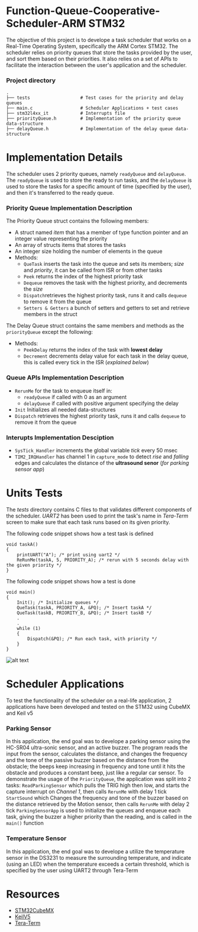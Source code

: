 # Function-Queue-Cooperative-Scheduler-ARM STM32
The objective of this project is to develope a task scheduler that works on a Real-Time Operating System, specifically the ARM Cortex STM32. The scheduler relies on priority queues that store the tasks provided by the user, and sort them based on their priorities. It also relies on a set of APIs to facilitate the interaction between the user's application and the scheduler.

### Project directory
    .
    ├── tests                   # Test cases for the priority and delay queues
    ├── main.c                  # Scheduler Applications + test cases
    ├── stm32l4xx_it            # Interrupts file
    ├── priorityQueue.h         # Implementation of the priority queue data-structure
    ├── delayQueue.h            # Implementation of the delay queue data-structure

# Implementation Details
The scheduler uses 2 priority queues, namely `readyQueue` and `delayQueue`. The `readyQueue` is used to store the ready to run tasks, and the `delayQueue` is used to store the tasks for a specific amount of time (specified by the user), and then it's transferred to the ready queue. 
### Priority Queue Implementation Description
The Priority Queue struct contains the following members:
- A struct named *item* that has a member of type function pointer and an integer value representing the priority
- An array of structs items that stores the tasks
- An integer size holding the number of elements in the queue
- Methods:
  - `QueTask` inserts the task into the queue and sets its members; *size* and *priority*, it can be called from ISR or from other tasks
  - `Peek`      returns the index of the highest priority task
  - `Dequeue` removes the task with the highest priority, and decrements the *size*
  - `Dispatch`retrieves the highest priority task, runs it and calls `dequeue` to remove it from the queue 
  - `Setters & Getters` a bunch of setters and getters to set and retrieve members in the struct

The Delay Queue struct contains the same members and methods as the `priorityQueue` except the following:
- Methods:
  - `PeekDelay` returns the index of the task with **lowest delay**
  - `Decrement` decrements delay value for each task in the delay queue, this is called every tick in the ISR (*explained below*)

### Queue APIs Implementation Description
- `RerunMe` for the task to enqueue itself in:
  - `readyQueue` if called with 0 as an argument
  - `delayQueue` if called with positive argument specifying the delay
- `Init` Initializes all needed data-structures
- `Dispatch` retrieves the highest priority task, runs it and calls `dequeue` to remove it from the queue

### Interupts Implementation Desciption
- `SysTick_Handler` increments the global variable *tick* every 50 msec
- `TIM2_IRQHandler` has channel 1 in `capture_mode` to detect *rise* and *falling* edges and calculates the distance of the **ultrasound senor** (*for parking sensor app*)

# Units Tests
The *tests* directory contains C files to that validates different components of the scheduler. *UART2* has been used to print the task's name in *Tera-Term* screen to make sure that each task runs based on its given priority.

The following code snippet shows how a test task is defined
```
void taskA()
{
    printUART("A"); /* print using uart2 */
    ReRunMe(taskA, 5, PRIORITY_A); /* rerun with 5 seconds delay with the given priority */
}
```
The following code snippet shows how a test is done
```
void main()
{
    Init(); /* Initialize queues */
    QueTask(taskA, PRIORITY_A, &PQ); /* Insert taskA */
    QueTask(taskB, PRIORITY_B, &PQ); /* Insert taskB */
    .
    .
    while (1)
    {
        Dispatch(&PQ); /* Run each task, with priority */
    }
}
```
![alt text](https://github.com/shehabeldeenibrahim/function-queue-scheduler-stm32/blob/master/tests/test.png)

# Scheduler Applications
To test the functionality of the scheduler on a real-life application, 2 applications have been developed and tested on the STM32 using CubeMX and Keil v5
### Parking Sensor
In this application, the end goal was to develope a parking sensor using the HC-SR04 ultra-sonic sensor, and an active buzzer. The program reads the input from the sensor, calculates the distance, and changes the frequency and the tone of the passive buzzer based on the distance from the obstacle; the beeps keep increasing in frequency and tone until it hits the obstacle and produces a constant beep, just like a regular car sensor. To demonstrate the usage of the `PriorityQueue`, the application was split into 2 tasks:
`ReadParkingSensor` which pulls the TRIG high then low, and starts the capture interrupt on *Channel 1*, then calls `RerunMe` with delay 1 tick
`StartSound` which Changes the frequency and tone of the buzzer based on the distance retrieved by the Motion sensor, then calls `RerunMe` with delay 2 tick
`ParkingSensorApp` is used to initialize the queues and enqueue each task, giving the buzzer a higher priority than the reading, and is called in the `main()` function

### Temperature Sensor
In this application, the end goal was to develope a utilize the temperature sensor in the DS3231 to measure the surrounding temperature, and indicate (using an LED) when the temperature exceeds a certain threshold, which is specified by the user using UART2 through Tera-Term

# Resources
- [STM32CubeMX](https://www.st.com/en/development-tools/stm32cubemx.html)
- [KeilV5](https://www2.keil.com/mdk5)
- [Tera-Term](https://ttssh2.osdn.jp/index.html.en)
